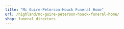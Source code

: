 ```yaml
---
title: "Mc Guire-Peterson-Houck Funeral Home"
url: /highland/mc-guire-peterson-houck-funeral-home/
shop: funeral directors
---
```

